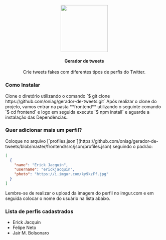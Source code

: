 <p align="center">
  <img src="https://i.imgur.com/DBmRNlx.png" width="150" />
  <h4 align="center">Gerador de tweets</h4>
  <p align="center">Crie tweets fakes com diferentes tipos de perfis do Twitter. </p>
</p>

### Como Instalar

<p>Clone o diretório utilizando o comando 
`$ git clone https://github.com/oniag/gerador-de-tweets.git`
Após realizar o clone do projeto, vamos entrar na pasta **frontend** utilizando o seguinte comando `$ cd frontend` e logo em seguida execute `$ npm install` e aguarde a instalação das Dependências..</p>

### Quer adicionar mais um perfil?

<p>
Coloque no arquivo [`profiles.json`](https://github.com/oniag/gerador-de-tweets/blob/master/frontend/src/json/profiles.json) seguindo o padrão:
</p>

```json
[
  {
    "name": "Erick Jacquin",
    "username": "erickjacquin",
    "photo": "https://i.imgur.com/ky9kzFf.jpg"
  }
]
```
<p>
Lembre-se de realizar o upload da imagem do perfil no imgur.com e em seguida colocar o nome do usuário na lista abaixo.
</p>

### Lista de perfis cadastrados

- Erick Jacquin
- Felipe Neto
- Jair M. Bolsonaro